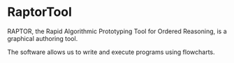 # RaptorTool

RAPTOR, the Rapid Algorithmic Prototyping Tool for Ordered Reasoning, is a graphical authoring tool.

The software allows us to write and execute programs using flowcharts.


